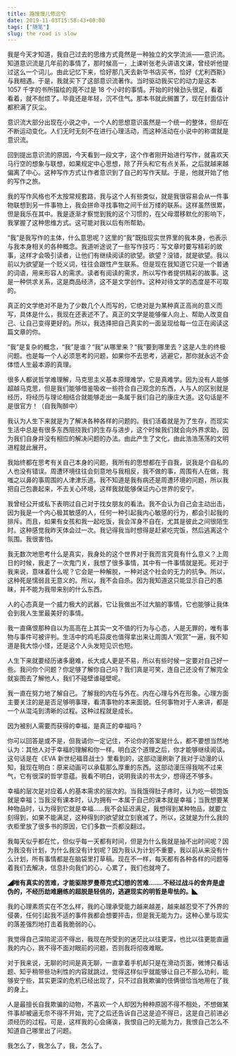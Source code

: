 ```yaml
---
title: 路慢慢儿修远兮
date: 2019-11-03T15:58:43+08:00
tags: ["随笔"]
slug: the road is slow
---
```


我是今天才知道，我自己过去的思维方式竟然是一种独立的文学流派——意识流。知道意识流是几年前的事情了，那时候高一，上课听张老头讲语文课，曾经听他提过这么一个词儿。由此记忆下来，恰好那几天去新华书店买书，恰好《尤利西斯》与我相遇。于是，我就买下了这部意识流著作。当时驱动我买它的动力是这本 1057 千字的书所描绘的竟不过是 18 个小时的事情。开始的时候劲头很足，看着看着，就不耐烦了。毕竟还是年轻，沉不住气。那本书就此搁置了，现在封面估计都积满了灰尘。

意识流大部分出现在小说之中，一个人的思想意识虽然是一个统一的整体，但却在不断运动变化。人们无时无刻不在进行心理活动，而这种活动在小说中的称谓就是意识流。

回到提出意识流的原因，今天看到一段文字，这个作者刚开始进行写作，就喜欢天马行空的想象与联想，如果规定中心思想，除了开头和它有点关系，之后就越来越偏离了中心。这种写作方式让作者意识到了自己的写作天赋。于是，他就开始了他的写作之旅。

我的写作风格也不太按常规套路，我与这个人有些类似，就是我很容易会从一件事物联想到另一件事物上，我会拼命寻找事物之间千丝万缕的联系。这样虽然很累，但是我乐在其中。我是逐渐才察觉到我的这个习惯的，在父母潜移默化的影响下，我掌握了这种思维方式。这可能对我以后有所帮助。

“我”是我写作的主体，什么意思呢？这里的“我”既指现实世界里的我本身，也表示与我本身相关的各种概念。我道听途说了一些写作技巧：写文章时要写精彩的故事，这样才会吸引读者，让他们有继续阅读的欲望。欲望？没错，就是欲望。我以前以为欲望是一个贬义词，往往会跟性产生联系。但是现在我知道它只是一个普通的词语，用来形容人的需求。读者有阅读的需求，所以写作者提供精彩的故事。这是一种供求关系，这是商品经济，这不是文学创作。这种对待文学的态度是不可取的。

真正的文学绝对不是为了少数几个人而写的，它绝对是为某种真正高尚的意义而写，具体是什么，我现在还表述不了。真正的文学是能够催人向上、帮助人改变自己、让自己变得更好的。所以，我选择把自己真实的一面呈现给每一位正在阅读这篇文章的你。

“我”是复杂的概念，“我”是谁？“我”从哪里来？“我”要到哪里去？这是人生的终极问题。也是每一个人必须思考的问题，如果你不去思考，逃避它，那你就永远不会体悟人生最本源的真理。

很多人都说哲学难理解，马克思主义基本原理难学，它是真难学。因为没有人能够超越马克思，但是我们能够借鉴吸收一些符合自己观念的东西，人与人的区别就是经历，将经历与理论相结合就能够走出一条属于我们自己的康庄大道。这句话是不是很官方！（自我陶醉中）

我认为人生下来就是为了解决各种各样的问题的。我们活着就是为了生存，而现实生活中总是有很多东西阻挠我们的生存与进步，这个时候我们就会向外界求助，因为我们自身并没有相应的解决问题的办法。由此产生了文化，由此浩浩荡荡的文明进程就此展开。

我始终都在思考有关自己本身的问题，我所有的思想都在于自我，说我是个自私的人也没有错误。周遭环境往往会刻意地与我相反，我不做的事，周围有人在做，我嗤之以鼻的事周围的人津津乐道。我不知道是我有病还是周遭环境的问题，所以我把自己包裹起来，不去关心环境，这样我就能够保证内心世界的安宁。

我曾经公开或私下表明过自己对于找女朋友的看法。我不会认为自己会主动出击，因为我是一个内心极其敏感的人，任何一种引起我内心敏感的行为，都会引起我的排斥。而且，如果有女孩和我一起吃饭，我会浑身不自在，尤其是彼此之间很陌生时。这种感觉我昨天体会过一次。我记得我当时想得是赶紧吃完饭，然后逃离这个氛围。我很害怕。

我无数次地思考什么是真实，我身处的这个世界对于我而言究竟有什么意义？上周日的时候，我走了一次鬼门关，我想了很多事情，其中有一件事情就是死。死对于我来说，意味着什么呢？它会是一种解脱，一种对这个社会的无力的抗争。所以，这种死是懦弱且无意义的。所以，我不会自杀。因为我知道这只能显示自己的愚昧，并不能为我带来别的什么东西。

人的心态真是一个威力极大的武器，它让我做出不过大脑的事情，它也能够让我体会到我人生里最美好的事情。

我一直痛恨那种自以为高高在上其实一文不值的行为与心态，人是无罪的，唯有事物与事件可被评判。生活中的鸡毛蒜皮也值得拿出来让周围人“观赏”一遍，我不知道是我大惊小怪，还是这个人头发短见识也短。

人生下来就要经历诸多磨难，长大成人更是不易，所以有些时候一定要对自己好一些。我问你个问题？你足够了解你自己吗？我们真是可笑，连自己还没有了解完全就妄图去了解他人，我们不碰壁谁碰壁呢。

我一直在努力地了解自己。了解我的内在与外在。内在心理与外在形象。心理方面主要关注的是是否足够明事理，看清事物的本来面貌。任何事物对于人来讲，都是一个从混沌到清晰的过程。这种过程就是成长。

因为被别人需要而获得的幸福，是真正的幸福吗？

你可以回答是或不是，但我请你一定记住，不论你的答案是什么，都不要想当然地认为：其他人对于幸福的理解和你一样。明白这个道理之后，你才能够继续阅读。这句话是在《EVA 新世纪福音战士》里看到的，这部动漫刷新了我对于动漫的认知，我现在明白：原来动画可以承载那么厚重的东西。这部动漫压得我喘不过来气，它有很深的哲学意蕴。我看不明白，说明我读的书太少，想得还不够多。

幸福的层次是对应着人的基本需求的层次的。当我饿得肚子疼时，认为吃一顿饱饭就是幸福；当我没有课本时，认为拥有一本属于自己的课本就是幸福；当我想要某种物品时，认为得到它就是幸福……我不会延迟满足，我想得到某种物品，就要立刻得到，如果不能满足，这种得到的欲望就立刻衰减了。所以，这就是为什么我的衣柜里放了很多书的原因，它们多数一页都没翻过。

我每天似乎都在忙，但似乎每一天都有时间，但是为什么我就是抽不出时间呢？因为我没有计划，为什么我没有计划呢？因为我认为计划不重要，我以前从来没有什么计划，所有事情都是在脑袋里打草稿。现在不一样，每天都有各种各样的问题等着我们去解决，信息扑向我们的心，心累了，我们也就垮了。

**◢唯有真实的苦难，才能驱除罗曼蒂克式幻想的苦难.……不经过战斗的舍弃是虚伪的，不经历劫难磨练的超脱是轻佻的，逃避现实的明哲是卑怯的。◣**

我的心理素质实在不怎么样，我的心理承受能力越来越差，越来越忍受不了外界的侵袭，任何引起我不适的事件我都会想要抨击，但是我无能为力。这种心里与现实的落差强烈地打击着我脆弱的心。

我觉得自己深陷泥沼不得出，我现在所受到的迷茫比以往更深，也比以往更能直逼我的内心，我不得不面对眼前的问题，否则我将彻夜难眠。

对于我来说，无聊的时间是真无聊，一直拿着手机却只是在滑动页面，微博只看话题、知乎稍带些功利性的内容就跳过，觉得这样似乎就能够让自己不那么功利，能够安宁些，其实更深的危机已经出现了，只不过自我欺骗的伎俩很恰当地用在了我的身上。

人是最擅长自我欺骗的动物，不喜欢一个人却因为种种原因不得不相处，不想做某件事却被逼无奈不得不开始，完了之后还告诉自己这是迫不得已，这是自己前进必须经历的过程。可是，这样我的心会痛诶，我恨自己的无能为力，我恨自己怎么不知道自己哪里出了问题。

我怎么了，我怎么了，我，怎么了。
